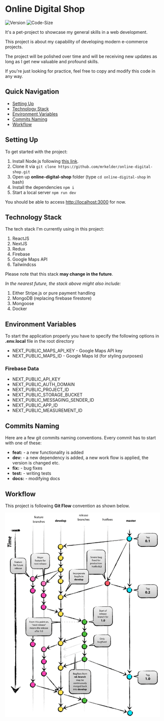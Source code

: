 # Online Digital Shop

![Version](https://img.shields.io/github/package-json/v/mrkelder/online-digital-shop?color=green)
![Code-Size](https://img.shields.io/github/languages/code-size/mrkelder/online-digital-shop)

It's a pet-project to showcase my general skills in a web development.

This project is about my capability of developing modern e-commerce projects.

The project will be polished over time and will be receiving new updates as long as I get new valuable and profound skills.

If you're just looking for practice, feel free to copy and modify this code in any way.

## Quick Navigation

- [Setting Up](#Setting-Up)
- [Technology Stack](#Technology-Stack)
- [Environment Variables](#Environment-Variables)
- [Commits Naming](#Commits-Naming)
- [Workflow](#Workflow)

## Setting Up

To get started with the project:

1. Install Node.js following [this link](https://nodejs.org/).
2. Clone it via `git clone https://github.com/mrkelder/online-digital-shop.git`
3. Open up **online-digital-shop** folder (type `cd online-digital-shop` in bash)
4. Install the dependencies `npm i`
5. Start a local server `npm run dev`

You should be able to access [http://localhost:3000](http://localhost:3000) for now.

## Technology Stack

The tech stack I'm currently using in this project:

1. ReactJS
2. NextJS
3. Redux
4. Firebase
5. Google Maps API
6. Tailwindcss

Please note that this stack **may change in the future**.

_In the nearest future, the stack above might also include:_

1. Either Stripe.js or pure payment handling
2. MongoDB (replacing firebase firestore)
3. Mongoose
4. Docker

## Environment Variables

To start the application properly you have to specify the following options in **.env.local** file in the root directory

- NEXT_PUBLIC_MAPS_API_KEY - Google Maps API key
- NEXT_PUBLIC_MAPS_ID - Google Maps Id (for styling purposes)

### Firebase Data

- NEXT_PUBLIC_API_KEY
- NEXT_PUBLIC_AUTH_DOMAIN
- NEXT_PUBLIC_PROJECT_ID
- NEXT_PUBLIC_STORAGE_BUCKET
- NEXT_PUBLIC_MESSAGING_SENDER_ID
- NEXT_PUBLIC_APP_ID
- NEXT_PUBLIC_MEASUREMENT_ID

## Commits Naming

Here are a few git commits naming conventions. Every commit has to start with one of these:

- **feat:** - a new functionality is added
- **dev:** - a new dependency is added, a new work flow is applied, the version is changed etc.
- **fix:** - bug fixes
- **test:** - writing tests
- **docs:** - modifying docs

## Workflow

This project is following **Git Flow** convention as shown below.

![Git Flow](/docs/gitflow.png)
